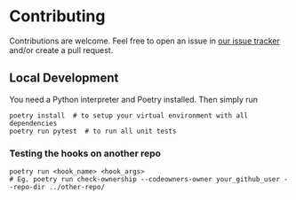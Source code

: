 # Contributing

Contributions are welcome.
Feel free to open an issue in [our issue tracker](https://github.com/luminartech/dev-tools/issues) and/or create a pull request.

## Local Development

You need a Python interpreter and Poetry installed.
Then simply run

```shell
poetry install  # to setup your virtual environment with all dependencies
poetry run pytest  # to run all unit tests
```

### Testing the hooks on another repo

```shell
poetry run <hook_name> <hook_args>
# Eg. poetry run check-ownership --codeowners-owner your_github_user --repo-dir ../other-repo/
```
